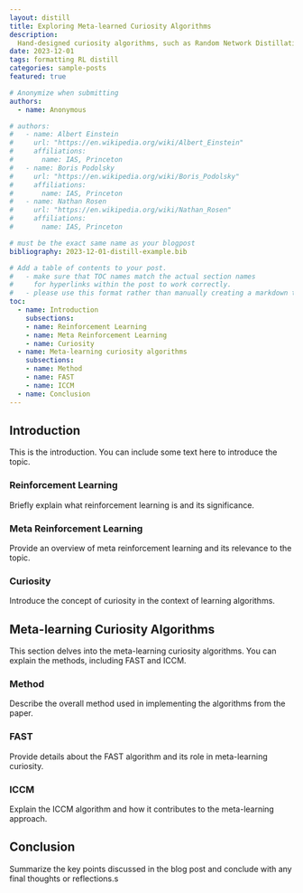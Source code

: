 ```yaml
---
layout: distill
title: Exploring Meta-learned Curiosity Algorithms
description:
  Hand-designed curiosity algorithms, such as Random Network Distillation, have been used to encourage meaningful exploration in reinforcement learning agents. However, in their ICLR 2020 paper, Alet et al. introduced a unique approach to meta-learning curiosity algorithms. Instead of meta-learning neural network weights, the focus is on meta-learning pieces of code to discover new curiosity algorithms. This was not just done to increase generalisation capabilities of these discovered curiosity algorithms but to also make them interpretable by humans. In this blog post we explore the two algorithms that were meta-learned, namely Fast Action Space Transition (FAST) and Cycle-Consistency Intrinsic Motivation (CCIM).
date: 2023-12-01
tags: formatting RL distill
categories: sample-posts
featured: true

# Anonymize when submitting
authors:
  - name: Anonymous

# authors:
#   - name: Albert Einstein
#     url: "https://en.wikipedia.org/wiki/Albert_Einstein"
#     affiliations:
#       name: IAS, Princeton
#   - name: Boris Podolsky
#     url: "https://en.wikipedia.org/wiki/Boris_Podolsky"
#     affiliations:
#       name: IAS, Princeton
#   - name: Nathan Rosen
#     url: "https://en.wikipedia.org/wiki/Nathan_Rosen"
#     affiliations:
#       name: IAS, Princeton

# must be the exact same name as your blogpost
bibliography: 2023-12-01-distill-example.bib  

# Add a table of contents to your post.
#   - make sure that TOC names match the actual section names
#     for hyperlinks within the post to work correctly. 
#   - please use this format rather than manually creating a markdown table of contents.
toc:
  - name: Introduction
    subsections:
    - name: Reinforcement Learning
    - name: Meta Reinforcement Learning
    - name: Curiosity
  - name: Meta-learning curiosity algorithms
    subsections:
    - name: Method
    - name: FAST
    - name: ICCM
  - name: Conclusion
---
```


## Introduction

This is the introduction. You can include some text here to introduce the topic.

### Reinforcement Learning

Briefly explain what reinforcement learning is and its significance.

### Meta Reinforcement Learning

Provide an overview of meta reinforcement learning and its relevance to the topic.

### Curiosity

Introduce the concept of curiosity in the context of learning algorithms.

## Meta-learning Curiosity Algorithms

This section delves into the meta-learning curiosity algorithms. You can explain the methods, including FAST and ICCM.

### Method

Describe the overall method used in implementing the algorithms from the paper.

### FAST

Provide details about the FAST algorithm and its role in meta-learning curiosity.

### ICCM

Explain the ICCM algorithm and how it contributes to the meta-learning approach.

## Conclusion

Summarize the key points discussed in the blog post and conclude with any final thoughts or reflections.s